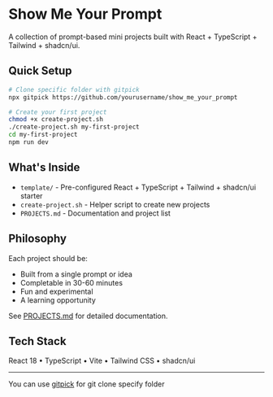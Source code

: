 # Show Me Your Prompt

A collection of prompt-based mini projects built with React + TypeScript + Tailwind + shadcn/ui.

## Quick Setup

```bash
# Clone specific folder with gitpick
npx gitpick https://github.com/yourusername/show_me_your_prompt

# Create your first project
chmod +x create-project.sh
./create-project.sh my-first-project
cd my-first-project
npm run dev
```

## What's Inside

- `template/` - Pre-configured React + TypeScript + Tailwind + shadcn/ui starter
- `create-project.sh` - Helper script to create new projects
- `PROJECTS.md` - Documentation and project list

## Philosophy

Each project should be:
- Built from a single prompt or idea
- Completable in 30-60 minutes
- Fun and experimental
- A learning opportunity

See [PROJECTS.md](./PROJECTS.md) for detailed documentation.

## Tech Stack

React 18 • TypeScript • Vite • Tailwind CSS • shadcn/ui

---

You can use [gitpick](https://github.com/nrjdalal/gitpick) for git clone specify folder
